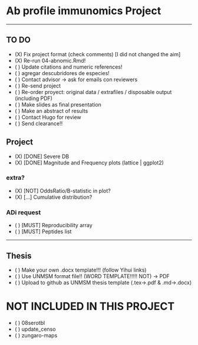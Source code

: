 # Ab profile immunomics Project

---

## TO DO

- (X) Fix project format (check comments) [I did not changed the aim]
- (X) Re-run 04-abnomic.Rmd!
- ( ) Update citations and numeric references!
- ( ) agregar descubridores de especies!
- ( ) Contact advisor -> ask for emails con reviewers
- ( ) Re-send project
- ( ) Re-order proyect: original data / extrafiles / disposable output (including PDF)
- ( ) Make slides as final presentation
- ( ) Make an abstract of results
- ( ) Contact Hugo for review
- ( ) Send clearance!!

## Project

- (X) [DONE] Severe DB
- (X) [DONE] Magnitude and Frequency plots (lattice | ggplot2)

### extra?
- (X) [NOT] OddsRatio/B-statistic in plot?
- (X) [...] Cumulative distribution?

### ADi request

- ( ) [MUST] Reproducibility array
- ( ) [MUST] Peptides list

---

## Thesis

- ( ) Make your own .docx template!!! (follow Yihui links)
- ( ) Use UNMSM format file!! (WORD TEMPLATE!!!!! NOT) -> PDF
- ( ) Upload to github as UNMSM thesis template (.tex->.pdf & .md->.docx)

# NOT INCLUDED IN THIS PROJECT

- ( ) 08serotbl
- ( ) update_censo
- ( ) zungaro-maps
